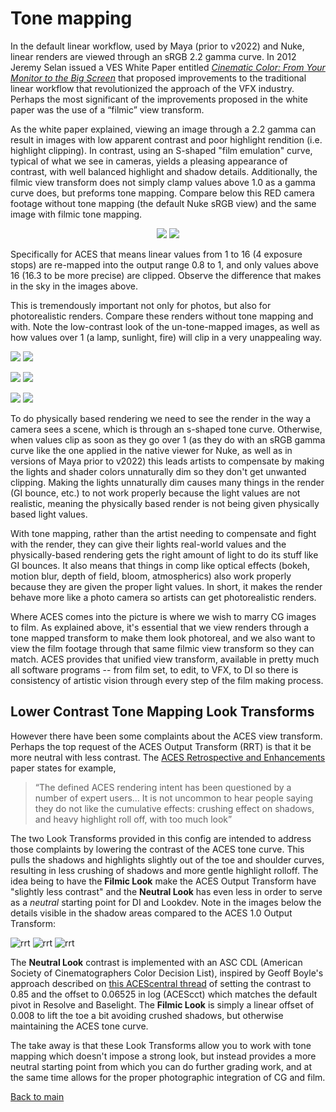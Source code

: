# Tone mapping

In the default linear workflow, used by Maya (prior to v2022) and Nuke, linear renders are viewed through an sRGB 2.2 gamma curve.  In 2012 Jeremy Selan issued a VES White Paper entitled *[Cinematic Color: From Your Monitor to the Big Screen](https://cinematiccolor.org/)* that proposed improvements to the traditional linear workflow that revolutionized the approach of the VFX industry. Perhaps the most significant of the improvements proposed in the white paper was the use of a “filmic” view transform. 

As the white paper explained, viewing an image through a 2.2 gamma can result in images with low apparent contrast and poor highlight rendition (i.e. highlight clipping). In contrast, using an S-shaped "film emulation" curve, typical of what we see in cameras, yields a pleasing appearance of contrast, with well balanced highlight and shadow details. Additionally, the filmic view transform does not simply clamp values above 1.0 as a gamma curve does, but preforms tone mapping. Compare below this RED camera footage without tone mapping (the default Nuke sRGB view) and the same image with filmic tone mapping. 

<p align="center">
<img src="img/tonemap0.png" > <img src="img/tonemap1.png" >
</p>

Specifically for ACES that means linear values from 1 to 16 (4 exposure stops) are re-mapped into the output range 0.8 to 1, and only values above 16 (16.3 to be more precise) are clipped. Observe the difference that makes in the sky in the images above. 

This is tremendously important not only for photos, but also for photorealistic renders. Compare these renders without tone mapping and with. Note the low-contrast look of the un-tone-mapped images, as well as how values over 1 (a lamp, sunlight, fire) will clip in a very unappealing way.

<p align="center">
  
<img src="img/tonemap3.png" > <img src="img/tonemap2.png" ><br>
  
<img src="img/tonemap5.png" > <img src="img/tonemap4.png" ><br> 
  
<img src="img/tonemap7.png" > <img src="img/tonemap6.png" ><br> 
  
</p>


To do physically based rendering we need to see the render in the way a camera sees a scene, which is through an s-shaped tone curve. Otherwise, when values clip as soon as they go over 1 (as they do with an sRGB gamma curve like the one applied in the native viewer for Nuke, as well as in versions of Maya prior to v2022) this  leads artists to compensate by making the lights and shader colors unnaturally dim so they don't get unwanted clipping. Making the lights unnaturally dim causes many things in the render (GI bounce, etc.) to not work properly because the light values are not realistic, meaning the physically based render is not being given physically based light values. 

With tone mapping, rather than the artist needing to compensate and fight with the render, they can give their lights real-world values and the physically-based rendering gets the right amount of light to do its stuff like GI bounces. It also means that things in comp like optical effects (bokeh, motion blur, depth of field, bloom, atmospherics) also work properly because they are given the proper light values. In short, it makes the render behave more like a photo camera so artists can get photorealistic renders. 

Where ACES comes into the picture is where we wish to marry CG images to film. As explained above, it's essential that we view renders through a tone mapped transform to make them look photoreal, and we also want to view the film footage through that same filmic view transform so they can match. ACES provides that unified view transform, available in pretty much all software programs -- from film set, to edit, to VFX, to DI so there is consistency of artistic vision through every step of the film making process.

## Lower Contrast Tone Mapping Look Transforms

However there have been some complaints about the ACES view transform. Perhaps the top request of the ACES Output Transform (RRT) is that it be more neutral with less contrast. The [ACES Retrospective and Enhancements](https://community.acescentral.com/uploads/default/original/1X/38d7ee7ca7720701873914094d6f4a1d4ca031ef.pdf) paper states for example,

> “The defined ACES rendering intent has been questioned by a number of expert users... It is not uncommon to hear people saying they do not like the cumulative effects: crushing effect on shadows, and heavy highlight roll off, with too much look”

The two Look Transforms provided in this config are intended to address those complaints by lowering the contrast of the ACES tone curve. This pulls the shadows and highlights slightly out of the toe and shoulder curves, resulting in less crushing of shadows and more gentle highlight rolloff. The idea being to have the **Filmic Look** make the ACES Output Transform have "slightly less contrast" and the **Neutral Look** has even less in order to serve as a *neutral* starting point for DI and Lookdev. Note in the images below the details visible in the shadow areas compared to the ACES 1.0 Output Transform:

![rrt](img/tone_rrt.png)
![rrt](img/tone_filmic9.png)
![rrt](img/tone_neutral8.png)

The **Neutral Look** contrast is implemented with an ASC CDL (American Society of Cinematographers Color Decision List), inspired by Geoff Boyle's approach described on [this ACEScentral thread](https://community.acescentral.com/t/luts-that-emulate-the-aces-workflow/1334) of setting the contrast to 0.85 and the offset to 0.06525 in log (ACEScct) which matches the default pivot in Resolve and Baselight. The **Filmic Look** is simply a linear offset of 0.008 to lift the toe a bit avoiding crushed shadows, but otherwise maintaining the ACES tone curve. 

The take away is that these Look Transforms allow you to work with tone mapping which doesn't impose a strong look, but instead provides a more neutral starting point from which you can do further grading work, and at the same time allows for the proper photographic integration of CG and film.

[Back to main](../StdX_ACES)


